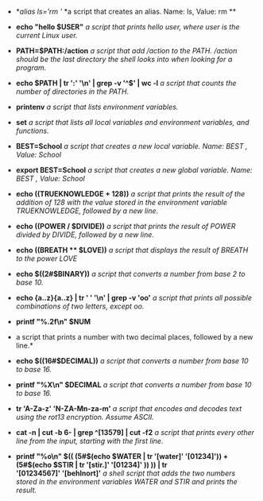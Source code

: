 * **alias ls='rm *'**
*a script that creates an alias. Name: ls, Value: rm **

* **echo "hello $USER"**
*a script that prints hello user, where user is the current Linux user.*

* **PATH=$PATH:/action**
*a script that add /action to the PATH. /action should be the last directory the shell looks into when looking for a program.*

* **echo $PATH | tr ':' '\n' | grep -v '^$' | wc -l**
*a script that counts the number of directories in the PATH.*

* **printenv**
*a script that lists environment variables.*

* **set**
*a script that lists all local variables and environment variables, and functions.*

* **BEST=School**
*a script that creates a new local variable. Name: BEST , Value: School*

* **export BEST=School**
*a script that creates a new global variable. Name: BEST , Value: School*

* **echo $(($TRUEKNOWLEDGE + 128))**
*a script that prints the result of the addition of 128 with the value stored in the environment variable TRUEKNOWLEDGE, followed by a new line.*

* **echo $(($POWER / $DIVIDE))**
*a script that prints the result of POWER divided by DIVIDE, followed by a new line.*

* **echo $(($BREATH ** $LOVE))**
*a script that displays the result of BREATH to the power LOVE*

* **echo $((2#$BINARY))**
*a script that converts a number from base 2 to base 10.*

* **echo {a..z}{a..z} | tr ' ' '\n' | grep -v 'oo'**
*a script that prints all possible combinations of two letters, except oo.*

* **printf "%.2f\n" $NUM**
* a script that prints a number with two decimal places, followed by a new line.*

* **echo $((16#$DECIMAL))**
*a script that converts a number from base 10 to base 16.*

* **printf "%X\n" $DECIMAL**
*a script that converts a number from base 10 to base 16.*

* **tr 'A-Za-z' 'N-ZA-Mn-za-m'**
*a script that encodes and decodes text using the rot13 encryption. Assume ASCII.*

* **cat -n | cut -b 6- | grep ^[13579] | cut -f2**
*a script that prints every other line from the input, starting with the first line.*

* **printf "%o\n" $(( (5#$(echo $WATER | tr '[water]' '[01234]')) + (5#$(echo $STIR | tr '[stir.]' '[01234]' )) )) | tr \
'[01234567]' '[behlnort]'**
*a shell script that adds the two numbers stored in the environment variables WATER and STIR and prints the result.*
